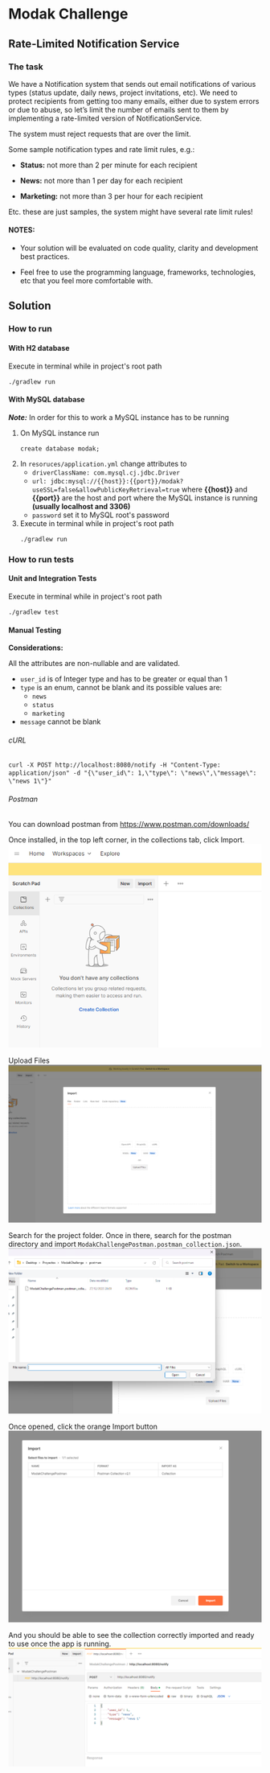 # Modak Challenge

## Rate-Limited Notification Service

### The task

We have a Notification system that sends out email notifications of various types (status update, daily news, project invitations, etc). We need to protect recipients from getting too many emails, either due to system errors or due to abuse, so let’s limit the number of emails sent to them by implementing a rate-limited version of NotificationService.

The system must reject requests that are over the limit.

Some sample notification types and rate limit rules, e.g.:

- **Status:** not more than 2 per minute for each recipient

- **News:** not more than 1 per day for each recipient

- **Marketing:** not more than 3 per hour for each recipient

Etc. these are just samples, the system might have several rate limit rules!

#### NOTES:

- Your solution will be evaluated on code quality, clarity and development best practices.

- Feel free to use the programming language, frameworks, technologies, etc that you feel more comfortable with.

## Solution

### How to run

#### With H2 database
Execute in terminal while in project's root path

```
./gradlew run
```

#### With MySQL database
**_Note:_** In order for this to work a MySQL instance has to be running
1. On MySQL instance run
   ```
   create database modak;
   ```
2. In `resoruces/application.yml` change attributes to 
   * `driverClassName: com.mysql.cj.jdbc.Driver`
   * `url: jdbc:mysql://{{host}}:{{port}}/modak?useSSL=false&allowPublicKeyRetrieval=true` where **{{host}}** and **{{port}}** 
are the host and port where the MySQL instance is running **(usually localhost and 3306)**
   * `password` set it to MySQL root's password
3. Execute in terminal while in project's root path
   ```
   ./gradlew run
   ```

### How to run tests

#### Unit and Integration Tests

Execute in terminal while in project's root path

```
./gradlew test
```

#### Manual Testing

**Considerations:**

All the attributes are non-nullable and are validated.

* `user_id` is of Integer type and has to be greater or equal than 1
* `type` is an enum, cannot be blank and its possible values are:
  * `news`
  * `status`
  * `marketing`
* `message` cannot be blank

###### cURL
```
curl -X POST http://localhost:8080/notify -H "Content-Type: application/json" -d "{\"user_id\": 1,\"type\": \"news\",\"message\": \"news 1\"}"
```

###### Postman
You can download postman from https://www.postman.com/downloads/

Once installed, in the top left corner, in the collections tab, click Import.
![img.png](img/img.png)

Upload Files
![img.png](img/img2.png)

Search for the project folder. Once in there, search for the postman directory and import
`ModakChallengePostman.postman_collection.json`.
![img.png](img/img3.png)

Once opened, click the orange Import button
![img.png](img/img4.png)

And you should be able to see the collection correctly imported and ready to use once the app is running.
![img.png](img/img5.png)